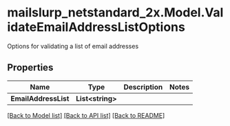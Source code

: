 # mailslurp_netstandard_2x.Model.ValidateEmailAddressListOptions
Options for validating a list of email addresses

## Properties

Name | Type | Description | Notes
------------ | ------------- | ------------- | -------------
**EmailAddressList** | **List&lt;string&gt;** |  | 

[[Back to Model list]](../README#documentation-for-models) [[Back to API list]](../README#documentation-for-api-endpoints) [[Back to README]](../README)

